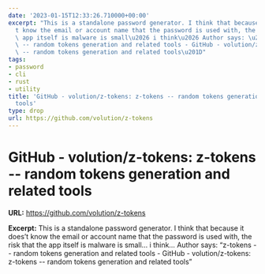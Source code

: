 ```yaml
---
date: '2023-01-15T12:33:26.710000+00:00'
excerpt: "This is a standalone password generator. I think that because it does\u2019\
  t know the email or account name that the password is used with, the risk that the\
  \ app itself is malware is small\u2026 i think\u2026 Author says: \u201Cz-tokens\
  \ -- random tokens generation and related tools - GitHub - volution/z-tokens: z-tokens\
  \ -- random tokens generation and related tools\u201D"
tags:
- password
- cli
- rust
- utility
title: 'GitHub - volution/z-tokens: z-tokens -- random tokens generation and related
  tools'
type: drop
url: https://github.com/volution/z-tokens
---
```


# GitHub - volution/z-tokens: z-tokens -- random tokens generation and related tools

**URL:** https://github.com/volution/z-tokens

**Excerpt:** This is a standalone password generator. I think that because it does’t know the email or account name that the password is used with, the risk that the app itself is malware is small… i think… Author says: “z-tokens -- random tokens generation and related tools - GitHub - volution/z-tokens: z-tokens -- random tokens generation and related tools”
